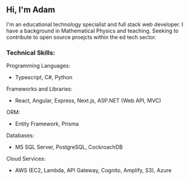## Hi, I'm Adam

I'm an educational technology specialist and full stack web developer. I have a background in Mathematical Physics and teaching. Seeking to contribute to open source proejcts within the ed tech sector.

### Technical Skills:

Programming Languages:
- Typescript, C#, Python

Frameworks and Libraries:
- React, Angular, Express, Next.js, ASP.NET (Web API, MVC)

ORM:
- Entity Framework, Prisma

Databases:
- MS SQL Server, PostgreSQL, CockroachDB

Cloud Services:
- AWS (EC2, Lambda, API Gateway, Cognito, Amplify, S3), Azure


<!--
**adamrodrigues11/adamrodrigues11** is a ✨ _special_ ✨ repository because its `README.md` (this file) appears on your GitHub profile.

Here are some ideas to get you started:

- 🔭 I’m currently working on ...
- 🌱 I’m currently learning ...
- 👯 I’m looking to collaborate on ...
- 🤔 I’m looking for help with ...
- 💬 Ask me about ...
- 📫 How to reach me: ...
- 😄 Pronouns: ...
- ⚡ Fun fact: ...
-->
